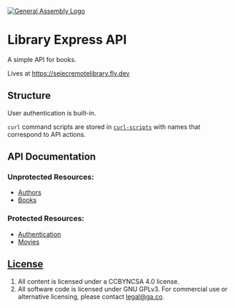 [![General Assembly Logo](https://camo.githubusercontent.com/1a91b05b8f4d44b5bbfb83abac2b0996d8e26c92/687474703a2f2f692e696d6775722e636f6d2f6b6538555354712e706e67)](https://generalassemb.ly/education/web-development-immersive)

# Library Express API

A simple API for books.

Lives at https://seiecremotelibrary.fly.dev

## Structure

User authentication is built-in.

`curl` command scripts are stored in [`curl-scripts`](curl-scripts) with names that
correspond to API actions.

## API Documentation

### Unprotected Resources:

- [Authors](./docs/authors.md)
- [Books](./docs/books.md)

### Protected Resources:

- [Authentication](./docs/authentication.md)
- [Movies](./docs/movies.md)

## [License](LICENSE)

1. All content is licensed under a CC­BY­NC­SA 4.0 license.
1. All software code is licensed under GNU GPLv3. For commercial use or
    alternative licensing, please contact legal@ga.co.
